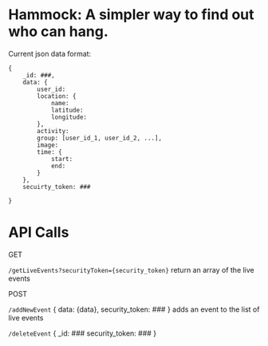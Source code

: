 # Hammock: A simpler way to find out who can hang.

Current json data format:

    {
        _id: ###,
        data: {
            user_id:
            location: {
                name:
                latitude:
                longitude:
            },
            activity:
            group: [user_id_1, user_id_2, ...],
            image:
            time: {
                start:
                end:
            }
        },
        secuirty_token: ###

    }
    
# API Calls
GET

`/getLiveEvents?securityToken={security_token}`
return an array of the live events

POST

`/addNewEvent`
{
    data: {data},
    security_token: ###
}
adds an event to the list of live events

`/deleteEvent`
{
    _id: ###
    security_token: ###
}
